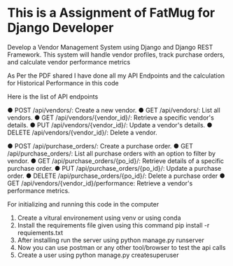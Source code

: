 # This is a Assignment of FatMug for Django Developer 
Develop a Vendor Management System using Django and Django REST Framework. This
system will handle vendor profiles, track purchase orders, and calculate vendor performance
metrics

As Per the PDF shared I have done all my API Endpoints and the calculation for Historical Performance in this code


Here is the list of API endpoints 

● POST /api/vendors/: Create a new vendor.
● GET /api/vendors/: List all vendors.
● GET /api/vendors/{vendor_id}/: Retrieve a specific vendor's details.
● PUT /api/vendors/{vendor_id}/: Update a vendor's details.
● DELETE /api/vendors/{vendor_id}/: Delete a vendor.

● POST /api/purchase_orders/: Create a purchase order.
● GET /api/purchase_orders/: List all purchase orders with an option to filter by
vendor.
● GET /api/purchase_orders/{po_id}/: Retrieve details of a specific purchase order.
● PUT /api/purchase_orders/{po_id}/: Update a purchase order.
● DELETE /api/purchase_orders/{po_id}/: Delete a purchase order
● GET /api/vendors/{vendor_id}/performance: Retrieve a vendor's performance
metrics.


For initializing and running this code in the computer 

1. Create a vitural environement using venv or using conda 
2. Install the requirements file given using this command pip install -r requiements.txt
3. After installing run the server using python manage.py runserver
4. Now you can use postman or any other tool/browser to test the api calls
5. Create a user using python manage.py createsuperuser